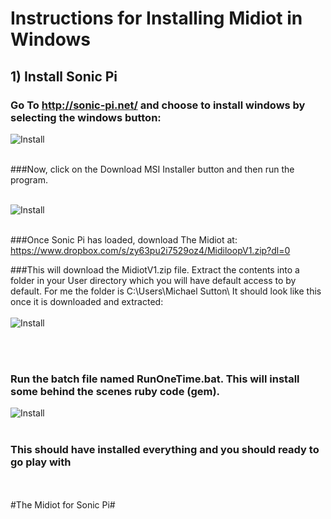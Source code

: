 # Instructions for Installing Midiot in Windows

## 1) Install Sonic Pi 

### Go To http://sonic-pi.net/ and choose to install windows by selecting the windows button:

![Install](https://github.com/mojoD/midiloops/blob/master/zzz%20-%20sonicpiload1.png)
<br><br>
  
  
      





###Now, click on the Download MSI Installer button and then run the program.
<br><br>

![Install](https://github.com/mojoD/midiloops/blob/master/zzz-%20sonicpiload2.png)
<br><br>

###Once Sonic Pi has loaded, download The Midiot at: https://www.dropbox.com/s/zy63pu2i7529oz4/MidiloopV1.zip?dl=0

###This will download the MidiotV1.zip file.  Extract the contents into a folder in your User directory which you will have default access to by default.  For me the folder is C:\Users\Michael Sutton\  It should look like this once it is downloaded and extracted:
<br><br>
![Install](https://github.com/mojoD/midiloops/blob/master/zzz%20-%20midiloopzip.png)

<br><br>
### Run the batch file named RunOneTime.bat.  This will install some behind the scenes ruby code (gem).

![Install](https://github.com/mojoD/midiloops/blob/master/zzz%20-%20sonicpiload5.png)
<br><br>

### This should have installed everything and you should ready to go play with 
<br><br>
#The Midiot for Sonic Pi#








